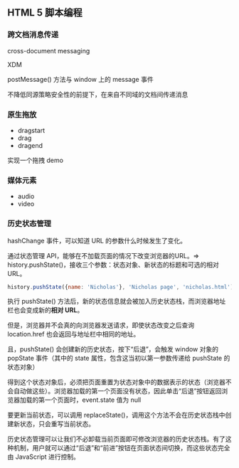 ## HTML 5 脚本编程

### 跨文档消息传递
cross-document messaging

XDM

postMessage() 方法与 window 上的 message 事件

不降低同源策略安全性的前提下，在来自不同域的文档间传递消息

### 原生拖放
- dragstart
- drag
- dragend

实现一个拖拽 demo

### 媒体元素
- audio
- video

### 历史状态管理
hashChange 事件，可以知道 URL 的参数什么时候发生了变化。

通过状态管理 API，能够在不加载页面的情况下改变浏览器的URL。=> history.pushState()，接收三个参数：状态对象、新状态的标题和可选的相对 URL。
```javascript
history.pushState({name: 'Nicholas'}, 'Nicholas page', 'nicholas.html');
```

执行 pushState() 方法后，新的状态信息就会被加入历史状态栈，而浏览器地址栏也会变成新的**相对 URL**。

但是，浏览器并不会真的向浏览器发送请求，即使状态改变之后查询 location.href 也会返回与地址栏中相同的地址。

且，pushState() 会创建新的历史状态，按下“后退”，会触发 window 对象的 popState 事件（其中的 state 属性，包含这当初以第一参数传递给 pushState 的状态对象）

得到这个状态对象后，必须把页面重置为状态对象中的数据表示的状态（浏览器不会自动做这些）。浏览器加载的第一个页面没有状态，因此单击“后退”按钮返回浏览器加载的第一个页面时，event.state 值为 null

要更新当前状态，可以调用 replaceState()，调用这个方法不会在历史状态栈中创建新状态，只会重写当前状态。

历史状态管理可以让我们不必卸载当前页面即可修改浏览器的历史状态栈。有了这种机制，用户就可以通过“后退”和“前进”按钮在页面状态间切换，而这些状态完全由 JavaScript 进行控制。